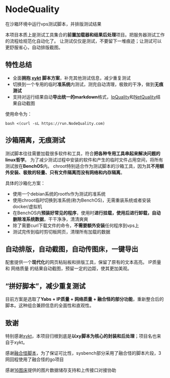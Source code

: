 # NodeQuality
在沙箱环境中运行vps测试脚本，并排版测试结果

本项目本质上是测试工具集合的**前置加载器和结果后处理**项目。把服务器测试工作的流程给规范化自动化了。
让测试仅仅是测试，不要留下一堆痕迹；让测试可以更舒服省心，自动排版截图。

## 特性总结

- 全面**拥抱 [xykt](https://github.com/xykt) 脚本方案**，补充其他测试信息，减少重复测试
- 切换到一个专用的临时**准系统**内测试，测完自动清理，极致的干净，做到**无痕测试**
- 支持对运行结果自动**导出统一的markdown**格式，[IpQuality](https://www.nodeseek.com/post-105666-1)和[NetQuality](https://www.nodeseek.com/post-287967-1)结果自动截图

使用命令为：
```
bash <(curl -sL https://run.NodeQuality.com)
```
## 沙箱隔离，无痕测试
测试脚本往往需要加载很多软件和工具，符合**把各种专用工具串起来解决问题的linux哲学**。 为了减少测试过程中安装的软件和产生的临时文件占用空间，将所有测试放在**BenchOS**内。 chroot特别适合作为测试脚本的沙箱工具，因为其**不用额外安装、极致的轻量、只有文件隔离而没有网络和内存隔离**。

具体的沙箱化方案：
- 使用一个debian系统的rootfs作为测试的准系统
- 使用chroot临时切换到准系统(称为BenchOS)，无需重装系统或者安装docker/虚拟机
- 在BenchOS内**预装好常见的程序**，使用时**进行挂载，使用后进行卸载，自动删除准系统数据**，干干净净，清清爽爽
- 除了需要curl下载文件的命令，**不需要额外安装**任何程序到vps上
- 测试完传到临时剪切板网页，清理所有加载的数据

## 自动排版，自动截图，自动传图床，一键导出
配套提供一个**现代化**的网页粘贴板和排版工具，保留了原有的文本高亮。
IP质量 和 网络质量 的结果自动截图，预留一定的边距，使其更加美观。

## “拼好脚本”，减少重复测试

目前方案是选取了**Yabs + IP质量 + 网络质量 + 融合怪的部分功能**，重新整合后的脚本。这种组合兼顾信息的全面性和直观性。

## 致谢
特别感谢[xykt](https://github.com/xykt)，本项目归根到底是**以xy脚本为核心的封装和后处理**；项目名也来自于xykt。

感谢[融合怪脚本](https://github.com/spiritLHLS/ecs)，为了保证可比性，sysbench部分采用了融合怪的脚本片段，3网回程使用了融合怪的go项目

感谢[16图床](https://111666.best/)提供的图片数据储存支持和上传接口对接协助
